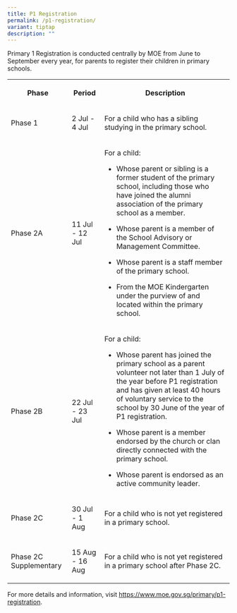 ```yaml
---
title: P1 Registration
permalink: /p1-registration/
variant: tiptap
description: ""
---
```

<p>Primary 1 Registration is conducted centrally by MOE from June to September
every year, for parents to register their children in primary schools.</p>
<p></p>
<table style="minWidth: 75px">
<colgroup>
<col>
<col>
<col>
</colgroup>
<tbody>
<tr>
<th rowspan="1" colspan="1">
<p>Phase</p>
</th>
<th rowspan="1" colspan="1">
<p>Period</p>
</th>
<th rowspan="1" colspan="1">
<p>Description</p>
</th>
</tr>
<tr>
<td rowspan="1" colspan="1">
<p>Phase 1</p>
</td>
<td rowspan="1" colspan="1">
<p>2 Jul - 4 Jul</p>
</td>
<td rowspan="1" colspan="1">
<p>For a child who has a sibling studying in the primary school.</p>
</td>
</tr>
<tr>
<td rowspan="1" colspan="1">
<p>Phase 2A</p>
</td>
<td rowspan="1" colspan="1">
<p>11 Jul - 12 Jul</p>
</td>
<td rowspan="1" colspan="1">
<p>For a child:</p>
<ul data-tight="true" class="tight">
<li>
<p>Whose parent or sibling is a former student of the primary school, including
those who have joined the alumni association of the primary school as a
member.</p>
</li>
<li>
<p>Whose parent is a member of the School Advisory or Management Committee.</p>
</li>
<li>
<p>Whose parent is a staff member of the primary school.</p>
</li>
<li>
<p>From the MOE Kindergarten under the purview of and located within the
primary school.</p>
</li>
</ul>
</td>
</tr>
<tr>
<td rowspan="1" colspan="1">
<p>Phase 2B</p>
</td>
<td rowspan="1" colspan="1">
<p>22 Jul - 23 Jul</p>
</td>
<td rowspan="1" colspan="1">
<p>For a child:</p>
<ul data-tight="true" class="tight">
<li>
<p>Whose parent has joined the primary school as a parent volunteer not later
than 1 July of the year before P1 registration and has given at least 40
hours of voluntary service to the school by 30 June of the year of P1 registration.</p>
</li>
<li>
<p>Whose parent is a member endorsed by the church or clan directly connected
with the primary school.</p>
</li>
<li>
<p>Whose parent is endorsed as an active community leader.</p>
</li>
</ul>
</td>
</tr>
<tr>
<td rowspan="1" colspan="1">
<p>Phase 2C</p>
</td>
<td rowspan="1" colspan="1">
<p>30 Jul - 1 Aug</p>
</td>
<td rowspan="1" colspan="1">
<p>For a child who is not yet registered in a primary school.</p>
</td>
</tr>
<tr>
<td rowspan="1" colspan="1">
<p>Phase 2C Supplementary</p>
</td>
<td rowspan="1" colspan="1">
<p>15 Aug - 16 Aug</p>
</td>
<td rowspan="1" colspan="1">
<p>For a child who is not yet registered in a primary school after Phase
2C.</p>
</td>
</tr>
</tbody>
</table>
<p></p>
<p>For more details and information, visit <a href="https://www.moe.gov.sg/primary/p1-registration" rel="noopener nofollow" target="_blank">https://www.moe.gov.sg/primary/p1-registration</a>.</p>